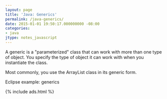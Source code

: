 ```yaml
---
layout: page
title: 'Java: Generics'
permalink: /java-generics/
date: 2015-01-01 19:50:17.000000000 -08:00
categories:
- java
jtype: notes_javascript
---
```



A generic is a "parameterized" class that can work with more than one type of object. You specify the type of object it can work with when you instantiate the class.

Most commonly, you use the ArrayList class in its generic form.

Eclipse example: generics

{% include ads.html %}
